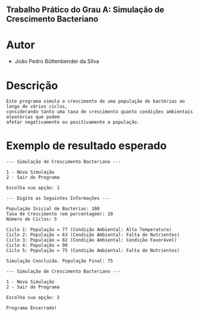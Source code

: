 ## Trabalho Prático do Grau A: Simulação de Crescimento Bacteriano
# Autor
 - João Pedro Büttenbender da Silva
# Descrição
```
Este programa simula o crescimento de uma população de bactérias ao longo de vários ciclos,
considerando tanto uma taxa de crescimento quanto condições ambientais aleatórias que podem
afetar negativamente ou positivamente a população.
```
# Exemplo de resultado esperado
```
--- Simulação de Crescimento Bacteriano ---

1 - Nova Simulação
2 - Sair do Programa

Escolha sua opção: 1

--- Digite as Seguintes Informações ---

População Inicial de Bactérias: 100
Taxa de Crescimento (em porcentagem): 10
Número de Ciclos: 5

Ciclo 1: População = 77 (Condição Ambiental: Alta Temperatura)
Ciclo 2: População = 63 (Condição Ambiental: Falta de Nutrientes)
Ciclo 3: População = 82 (Condição Ambiental: Condição Favorável)
Ciclo 4: População = 90
Ciclo 5: População = 75 (Condição Ambiental: Falta de Nutrientes)

Simulação Concluída. População Final: 75

--- Simulação de Crescimento Bacteriano ---

1 - Nova Simulação
2 - Sair do Programa

Escolha sua opção: 2

Programa Encerrado!
```
